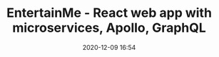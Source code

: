 ---
title: "EntertainMe - React web app with microservices, Apollo, GraphQL"
layout: post
date: 2020-12-09 16:54
projects: true
hidden: true # don't count this post in blog pagination
category: project
externalLink: https://github.com/bobbyseptianto/entertain-me
---